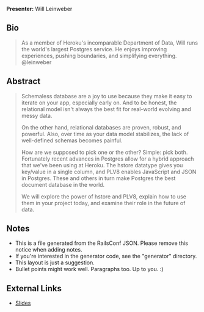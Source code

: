 **Presenter:** Will Leinweber

## Bio

> As a member of Heroku's incomparable Department of Data, Will runs the world's largest Postgres service. He enjoys improving experiences, pushing boundaries, and simplifying everything. @leinweber

## Abstract

> Schemaless database are a joy to use because they make it easy to iterate on your app, especially early on. And to be honest, the relational model isn't always the best fit for real-world evolving and messy data.
>
> On the other hand, relational databases are proven, robust, and powerful. Also, over time as your data model stabilizes, the lack of well-defined schemas becomes painful. 
>
> How are we supposed to pick one or the other? Simple: pick both. Fortunately recent advances in Postgres allow for a hybrid approach that we've been using at Heroku. The hstore datatype gives you key/value in a single column, and PLV8 enables JavaScript and JSON in Postgres. These and others in turn make Postgres the best document database in the world. 
>
> We will explore the power of hstore and PLV8, explain how to use them in your project today, and examine their role in the future of data.

## Notes

* This is a file generated from the RailsConf JSON.  Please remove this notice when adding notes.
* If you're interested in the generator code, see the "generator" directory.
* This layout is just a suggestion.
* Bullet points might work well.  Paragraphs too.  Up to you.  :)

## External Links

* [Slides](http://ssql-railsconf.herokuapp.com)
